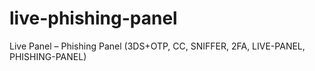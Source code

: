 # live-phishing-panel
Live Panel – Phishing Panel (3DS+OTP, CC, SNIFFER, 2FA, LIVE-PANEL, PHISHING-PANEL)
